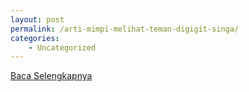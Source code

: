 ```yaml
---
layout: post
permalink: /arti-mimpi-melihat-teman-digigit-singa/
categories:
    - Uncategorized
---
```


[Baca Selengkapnya](/08)
